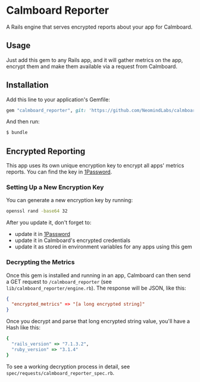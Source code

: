# Calmboard Reporter
A Rails engine that serves encrypted reports about your app for Calmboard.

## Usage
Just add this gem to any Rails app, and it will gather metrics on the app, encrypt them and make them available via a request from Calmboard.

## Installation
Add this line to your application's Gemfile:

```ruby
gem "calmboard_reporter", git: 'https://github.com/NeomindLabs/calmboard_reporter.git'
```

And then run:
```bash
$ bundle
```
## Encrypted Reporting
This app uses its own unique encryption key to encrypt all apps' metrics reports. You can find the key in [1Password](https://start.1password.com/open/i?a=LCFHDJUCGBGTDBRVBXHMLAL2IU&v=dyxwv6ymobah7m3rf5prichiqq&i=e3yma4g4mokk5alzb2si2s5mdi&h=neomindlabs.1password.com). 

### Setting Up a New Encryption Key
You can generate a new encryption key by running:

```bash
openssl rand -base64 32
```

After you update it, don't forget to:
- update it in [1Password](https://start.1password.com/open/i?a=LCFHDJUCGBGTDBRVBXHMLAL2IU&v=dyxwv6ymobah7m3rf5prichiqq&i=e3yma4g4mokk5alzb2si2s5mdi&h=neomindlabs.1password.com)
- update it in Calmboard's encrypted credentials
- update it as stored in environment variables for any apps using this gem

### Decrypting the Metrics
Once this gem is installed and running in an app, Calmboard can then send a GET request to `/calmboard_reporter` (see `lib/calmboard_reporter/engine.rb`). The response will be JSON, like this:
```json
{
  "encrypted_metrics" => "[a long encrypted string]"
}
```
Once you decrypt and parse that long encrypted string value, you'll have a Hash like this:
```ruby
{
  "rails_version" => "7.1.3.2", 
  "ruby_version" => "3.1.4"
}
```
To see a working decryption process in detail, see `spec/requests/calmboard_reporter_spec.rb`. 

